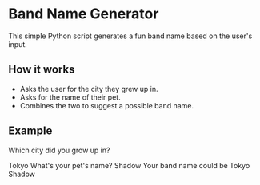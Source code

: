 # Band Name Generator

This simple Python script generates a fun band name based on the user's input.

## How it works
- Asks the user for the city they grew up in.
- Asks for the name of their pet.
- Combines the two to suggest a possible band name.

## Example
Which city did you grow up in?

Tokyo
What's your pet's name?
Shadow
Your band name could be Tokyo Shadow
